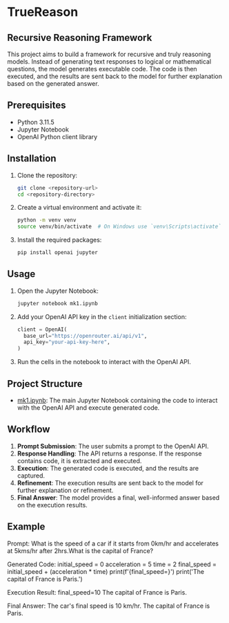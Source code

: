 # TrueReason
## Recursive Reasoning Framework

This project aims to build a framework for recursive and truly reasoning models. Instead of generating text responses to logical or mathematical questions, the model generates executable code. The code is then executed, and the results are sent back to the model for further explanation based on the generated answer.

## Prerequisites

- Python 3.11.5
- Jupyter Notebook
- OpenAI Python client library

## Installation

1. Clone the repository:

   ```sh
   git clone <repository-url>
   cd <repository-directory>
   ```

2. Create a virtual environment and activate it:

   ```sh
   python -m venv venv
   source venv/bin/activate  # On Windows use `venv\Scripts\activate`
   ```

3. Install the required packages:
   ```sh
   pip install openai jupyter
   ```

## Usage

1. Open the Jupyter Notebook:

   ```sh
   jupyter notebook mk1.ipynb
   ```

2. Add your OpenAI API key in the `client` initialization section:

   ```python
   client = OpenAI(
     base_url="https://openrouter.ai/api/v1",
     api_key="your-api-key-here",
   )
   ```

3. Run the cells in the notebook to interact with the OpenAI API.

## Project Structure

- [mk1.ipynb](http://_vscodecontentref_/0): The main Jupyter Notebook containing the code to interact with the OpenAI API and execute generated code.

## Workflow

1. **Prompt Submission**: The user submits a prompt to the OpenAI API.
2. **Response Handling**: The API returns a response. If the response contains code, it is extracted and executed.
3. **Execution**: The generated code is executed, and the results are captured.
4. **Refinement**: The execution results are sent back to the model for further explanation or refinement.
5. **Final Answer**: The model provides a final, well-informed answer based on the execution results.

## Example

Prompt:
What is the speed of a car if it starts from 0km/hr and accelerates at 5kms/hr after 2hrs.What is the capital of France?

Generated Code:
initial_speed = 0
acceleration = 5
time = 2
final_speed = initial_speed + (acceleration \* time)
print(f'{final_speed=}')
print('The capital of France is Paris.')

Execution Result:
final_speed=10
The capital of France is Paris.

Final Answer:
The car's final speed is 10 km/hr. The capital of France is Paris.
